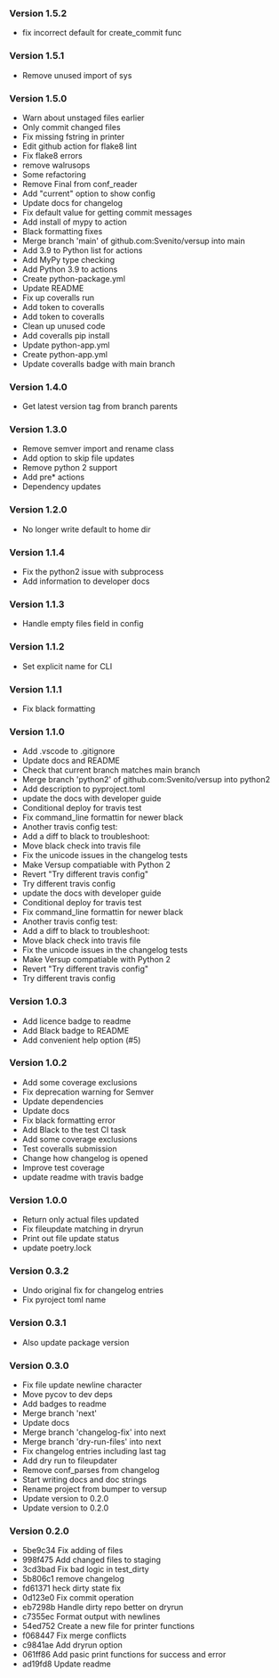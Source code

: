 ### Version 1.5.2
- fix incorrect default for create_commit func

### Version 1.5.1
- Remove unused import of sys

### Version 1.5.0
- Warn about unstaged files earlier
- Only commit changed files
- Fix missing fstring in printer
- Edit github action for flake8 lint
- Fix flake8 errors
- remove walrusops
- Some refactoring
- Remove Final from conf_reader
- Add "current" option to show config
- Update docs for changelog
- Fix default value for getting commit messages
- Add install of mypy to action
- Black formatting fixes
- Merge branch 'main' of github.com:Svenito/versup into main
- Add 3.9 to Python list for actions
- Add MyPy type checking
- Add Python 3.9 to actions
- Create python-package.yml
- Update README
- Fix up coveralls run
- Add token to coveralls
- Add token to coveralls
- Clean up unused code
- Add coveralls pip install
- Update python-app.yml
- Create python-app.yml
- Update coveralls badge with main branch

### Version 1.4.0
- Get latest version tag from branch parents

### Version 1.3.0
- Remove semver import and rename class
- Add option to skip file updates
- Remove python 2 support
- Add pre* actions
- Dependency updates

### Version 1.2.0
- No longer write default to home dir

### Version 1.1.4
- Fix the python2 issue with subprocess
- Add information to developer docs

### Version 1.1.3
- Handle empty files field in config

### Version 1.1.2
- Set explicit name for CLI

### Version 1.1.1
- Fix black formatting

### Version 1.1.0
- Add .vscode to .gitignore
- Update docs and README
- Check that current branch matches main branch
- Merge branch 'python2' of github.com:Svenito/versup into python2
- Add description to pyproject.toml
- update the docs with developer guide
- Conditional deploy for travis test
- Fix command_line formattin for newer black
- Another travis config test:
- Add a diff to black to troubleshoot:
- Move black check into travis file
- Fix the unicode issues in the changelog tests
- Make Versup compatiable with Python 2
- Revert "Try different travis config"
- Try different travis config
- update the docs with developer guide
- Conditional deploy for travis test
- Fix command_line formattin for newer black
- Another travis config test:
- Add a diff to black to troubleshoot:
- Move black check into travis file
- Fix the unicode issues in the changelog tests
- Make Versup compatiable with Python 2
- Revert "Try different travis config"
- Try different travis config

### Version 1.0.3
- Add licence badge to readme
- Add Black badge to README
- Add convenient help option (#5)

### Version 1.0.2
- Add some coverage exclusions
- Fix deprecation warning for Semver
- Update dependencies
- Update docs
- Fix black formatting error
- Add Black to the test CI task
- Add some coverage exclusions
- Test coveralls submission
- Change how changelog is opened
- Improve test coverage
- update readme with travis badge

### Version 1.0.0
- Return only actual files updated
- Fix fileupdate matching in dryrun
- Print out file update status
- update poetry.lock

### Version 0.3.2
- Undo original fix for changelog entries
- Fix pyroject toml name

### Version 0.3.1
- Also update package version

### Version 0.3.0
- Fix file update newline character
- Move pycov to dev deps
- Add badges to readme
- Merge branch 'next'
- Update docs
- Merge branch 'changelog-fix' into next
- Merge branch 'dry-run-files' into next
- Fix changelog entries including last tag
- Add dry run to fileupdater
- Remove conf_parses from changelog
- Start writing docs and doc strings
- Rename project from bumper to versup
- Update version to 0.2.0
- Update version to 0.2.0

### Version 0.2.0
- 5be9c34 Fix adding of files
- 998f475 Add changed files to staging
- 3cd3bad Fix bad logic in test_dirty
- 5b806c1 remove changelog
- fd61371 heck dirty state fix
- 0d123e0 Fix commit operation
- eb7298b Handle dirty repo better on dryrun
- c7355ec Format output with newlines
- 54ed752 Create a new file for printer functions
- f068447 Fix merge conflicts
- c9841ae Add dryrun option
- 061ff86 Add pasic print functions for success and error
- ad19fd8 Update readme

